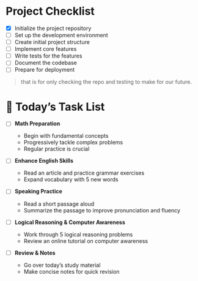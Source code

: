 # Project Checklist

- [x] Initialize the project repository  
- [ ] Set up the development environment  
- [ ] Create initial project structure  
- [ ] Implement core features  
- [ ] Write tests for the features  
- [ ] Document the codebase  
- [ ] Prepare for deployment
>that is for only checking the repo and testing to make for our future.  


# 📅 Today’s Task List

- [ ] **Math Preparation**  
  - Begin with fundamental concepts  
  - Progressively tackle complex problems  
  - Regular practice is crucial  

- [ ] **Enhance English Skills**  
  - Read an article and practice grammar exercises  
  - Expand vocabulary with 5 new words  

- [ ] **Speaking Practice**  
  - Read a short passage aloud  
  - Summarize the passage to improve pronunciation and fluency  

- [ ] **Logical Reasoning & Computer Awareness**  
  - Work through 5 logical reasoning problems  
  - Review an online tutorial on computer awareness  

- [ ] **Review & Notes**  
  - Go over today’s study material  
  - Make concise notes for quick revision  
